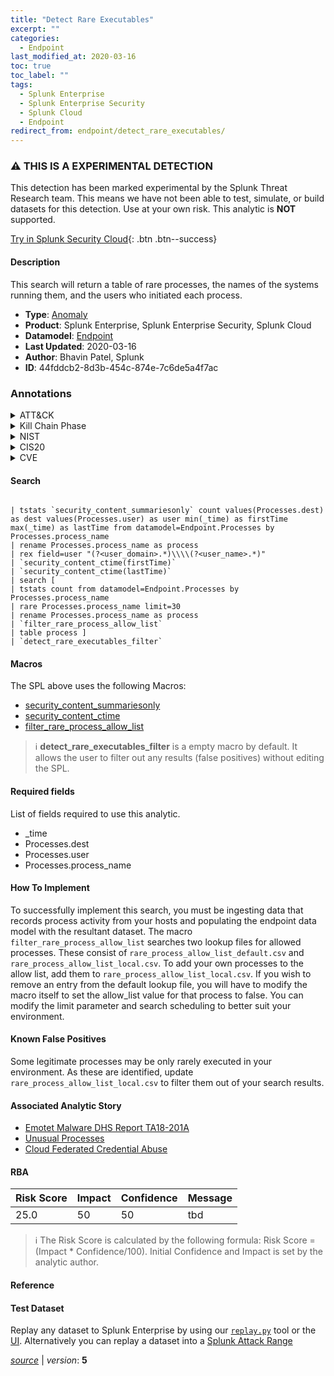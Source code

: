 ```yaml
---
title: "Detect Rare Executables"
excerpt: ""
categories:
  - Endpoint
last_modified_at: 2020-03-16
toc: true
toc_label: ""
tags:
  - Splunk Enterprise
  - Splunk Enterprise Security
  - Splunk Cloud
  - Endpoint
redirect_from: endpoint/detect_rare_executables/
---
```


### :warning: THIS IS A EXPERIMENTAL DETECTION
This detection has been marked experimental by the Splunk Threat Research team. This means we have not been able to test, simulate, or build datasets for this detection. Use at your own risk. This analytic is **NOT** supported.


[Try in Splunk Security Cloud](https://www.splunk.com/en_us/cyber-security.html){: .btn .btn--success}

#### Description

This search will return a table of rare processes, the names of the systems running them, and the users who initiated each process.

- **Type**: [Anomaly](https://github.com/splunk/security_content/wiki/Detection-Analytic-Types)
- **Product**: Splunk Enterprise, Splunk Enterprise Security, Splunk Cloud
- **Datamodel**: [Endpoint](https://docs.splunk.com/Documentation/CIM/latest/User/Endpoint)
- **Last Updated**: 2020-03-16
- **Author**: Bhavin Patel, Splunk
- **ID**: 44fddcb2-8d3b-454c-874e-7c6de5a4f7ac

### Annotations
<details>
  <summary>ATT&CK</summary>

<div markdown="1">
</div>
</details>


<details>
  <summary>Kill Chain Phase</summary>

<div markdown="1">

* Installation
* Command &amp; Control
* Actions on Objectives


</div>
</details>


<details>
  <summary>NIST</summary>

<div markdown="1">

* ID.AM
* PR.PT
* PR.DS
* DE.CM



</div>
</details>

<details>
  <summary>CIS20</summary>

<div markdown="1">

* CIS 2
* CIS 8



</div>
</details>

<details>
  <summary>CVE</summary>

<div markdown="1">


</div>
</details>


#### Search

```

| tstats `security_content_summariesonly` count values(Processes.dest) as dest values(Processes.user) as user min(_time) as firstTime max(_time) as lastTime from datamodel=Endpoint.Processes by Processes.process_name  
| rename Processes.process_name as process 
| rex field=user "(?<user_domain>.*)\\\\(?<user_name>.*)" 
| `security_content_ctime(firstTime)`
| `security_content_ctime(lastTime)`
| search [
| tstats count from datamodel=Endpoint.Processes by Processes.process_name 
| rare Processes.process_name limit=30 
| rename Processes.process_name as process
| `filter_rare_process_allow_list`
| table process ] 
| `detect_rare_executables_filter` 
```

#### Macros
The SPL above uses the following Macros:
* [security_content_summariesonly](https://github.com/splunk/security_content/blob/develop/macros/security_content_summariesonly.yml)
* [security_content_ctime](https://github.com/splunk/security_content/blob/develop/macros/security_content_ctime.yml)
* [filter_rare_process_allow_list](https://github.com/splunk/security_content/blob/develop/macros/filter_rare_process_allow_list.yml)

> :information_source:
> **detect_rare_executables_filter** is a empty macro by default. It allows the user to filter out any results (false positives) without editing the SPL.



#### Required fields
List of fields required to use this analytic.
* _time
* Processes.dest
* Processes.user
* Processes.process_name



#### How To Implement
To successfully implement this search, you must be ingesting data that records process activity from your hosts and populating the endpoint data model with the resultant dataset. The macro `filter_rare_process_allow_list` searches two lookup files for allowed processes.  These consist of `rare_process_allow_list_default.csv` and `rare_process_allow_list_local.csv`. To add your own processes to the allow list, add them to `rare_process_allow_list_local.csv`. If you wish to remove an entry from the default lookup file, you will have to modify the macro itself to set the allow_list value for that process to false. You can modify the limit parameter and search scheduling to better suit your environment.
#### Known False Positives
Some legitimate processes may be only rarely executed in your environment. As these are identified, update `rare_process_allow_list_local.csv` to filter them out of your search results.

#### Associated Analytic Story
* [Emotet Malware  DHS Report TA18-201A ](/stories/emotet_malware__dhs_report_ta18-201a_)
* [Unusual Processes](/stories/unusual_processes)
* [Cloud Federated Credential Abuse](/stories/cloud_federated_credential_abuse)




#### RBA

| Risk Score  | Impact      | Confidence   | Message      |
| ----------- | ----------- |--------------|--------------|
| 25.0 | 50 | 50 | tbd |


> :information_source:
> The Risk Score is calculated by the following formula: Risk Score = (Impact * Confidence/100). Initial Confidence and Impact is set by the analytic author.


#### Reference


#### Test Dataset
Replay any dataset to Splunk Enterprise by using our [`replay.py`](https://github.com/splunk/attack_data#using-replaypy) tool or the [UI](https://github.com/splunk/attack_data#using-ui).
Alternatively you can replay a dataset into a [Splunk Attack Range](https://github.com/splunk/attack_range#replay-dumps-into-attack-range-splunk-server)




[*source*](https://github.com/splunk/security_content/tree/develop/detections/experimental/endpoint/detect_rare_executables.yml) \| *version*: **5**